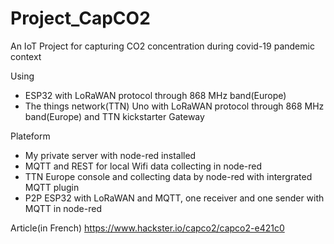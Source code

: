 ﻿# Project_CapCO2
An IoT Project for capturing CO2 concentration during covid-19 pandemic context

Using
- ESP32 with LoRaWAN protocol through 868 MHz band(Europe)
- The things network(TTN) Uno with LoRaWAN protocol through 868 MHz band(Europe) and TTN kickstarter Gateway

Plateform
- My private server with node-red installed
- MQTT and REST for local Wifi data collecting in node-red
- TTN Europe console and collecting data by node-red with intergrated MQTT plugin
- P2P ESP32 with LoRaWAN and MQTT, one receiver and one sender with MQTT in node-red

Article(in French)
https://www.hackster.io/capco2/capco2-e421c0
